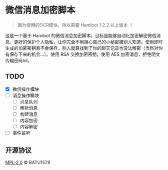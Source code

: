 # 微信消息加密脚本

> 因为使用的OCR模块，所以需要 Hamibot 1.2.2 以上版本 ！

这是一个基于 Hamibot 的微信消息加密脚本。目标是能够自动化加密解密微信消息，更好的保护个人隐私，让你完全不用担心自己的小秘密被别人知道。使用即时生成的加密密钥且不会保存，别人就算找到了你的聊天记录也没法解密（当然对你有保存下来的机会...）。使用 RSA 交换加密密钥，使用 AES 加密消息，拒绝明文传输密码lol。

## TODO

- [x] 微信操作模块
- [ ] 消息操作模块
  - [ ] 消息队列
  - [ ] 解析消息
  - [ ] 构建消息
  - [ ] 内容加密
  - [ ] 内容解密
- [ ] 事件监听

## 开源协议

[MPL-2.0](https://github.com/batu1579/secret_wechat_msg/blob/master/LICENSE) © BATU1579
